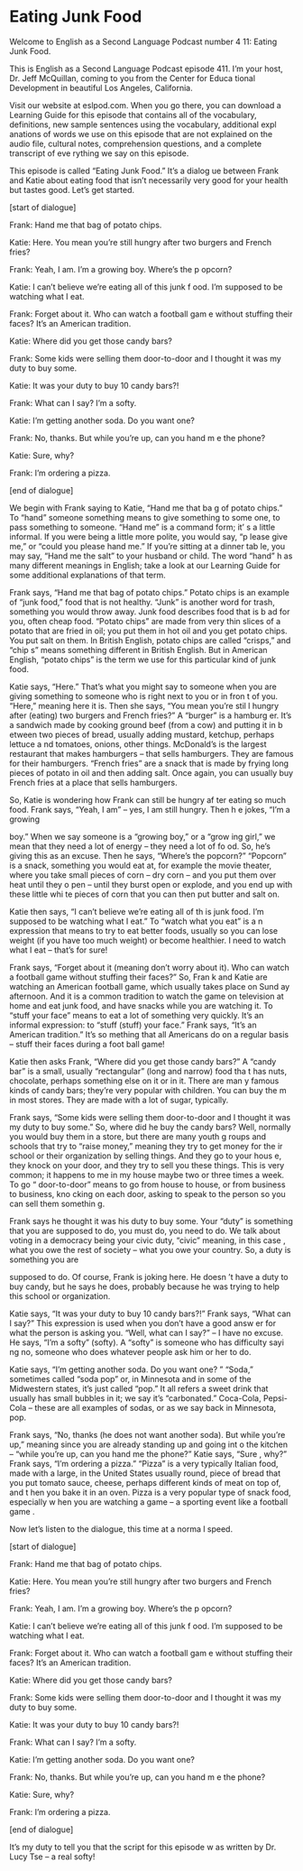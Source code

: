 # Eating Junk Food

Welcome to English as a Second Language Podcast number 4 11: Eating Junk Food.

This is English as a Second Language Podcast episode 411.  I’m your host, Dr. Jeff McQuillan, coming to you from the Center for Educa tional Development in beautiful Los Angeles, California.

Visit our website at eslpod.com.  When you go there, you  can download a Learning Guide for this episode that contains all of the vocabulary, definitions, new sample sentences using the vocabulary, additional expl anations of words we use on this episode that are not explained on the audio  file, cultural notes, comprehension questions, and a complete transcript of eve rything we say on this episode.

This episode is called “Eating Junk Food.”  It’s a dialog ue between Frank and Katie about eating food that isn’t necessarily very good  for your health but tastes good.  Let’s get started.

[start of dialogue]

Frank:  Hand me that bag of potato chips.

Katie:  Here.  You mean you’re still hungry after two  burgers and French fries?

Frank:  Yeah, I am.  I’m a growing boy.  Where’s the p opcorn?

Katie:  I can’t believe we’re eating all of this junk f ood.  I’m supposed to be watching what I eat.

Frank:  Forget about it.  Who can watch a football gam e without stuffing their faces?  It’s an American tradition.

Katie:  Where did you get those candy bars?

Frank:  Some kids were selling them door-to-door and I thought it was my duty to buy some.

Katie:  It was your duty to buy 10 candy bars?!

Frank:  What can I say?  I’m a softy.

 Katie:  I’m getting another soda.  Do you want one?

Frank:  No, thanks.  But while you’re up, can you hand m e the phone?

Katie:  Sure, why?

Frank:  I’m ordering a pizza.

[end of dialogue]

We begin with Frank saying to Katie, “Hand me that ba g of potato chips.”  To “hand” someone something means to give something to some one, to pass something to someone.  “Hand me” is a command form; it’ s a little informal.  If you were being a little more polite, you would say, “p lease give me,” or “could you please hand me.”  If you’re sitting at a dinner tab le, you may say, “Hand me the salt” to your husband or child.  The word “hand” h as many different meanings in English; take a look at our Learning Guide for some additional explanations of that term.

Frank says, “Hand me that bag of potato chips.”  Potato chips is an example of “junk food,” food that is not healthy.  “Junk” is another  word for trash, something you would throw away.  Junk food describes food that is b ad for you, often cheap food.  “Potato chips” are made from very thin slices of a  potato that are fried in oil; you put them in hot oil and you get potato chips.  You put salt on them.  In British English, potato chips are called “crisps,” and “chip s” means something different in British English.  But in American English,  “potato chips” is the term we use for this particular kind of junk food.

Katie says, “Here.”  That’s what you might say to someone when you are giving something to someone who is right next to you or in fron t of you.  “Here,” meaning here it is.  Then she says, “You mean you’re stil l hungry after (eating) two burgers and French fries?”  A “burger” is a hamburg er.  It’s a sandwich made by cooking ground beef (from a cow) and putting it in b etween two pieces of bread, usually adding mustard, ketchup, perhaps lettuce a nd tomatoes, onions, other things.  McDonald’s is the largest restaurant that  makes hamburgers – that sells hamburgers.  They are famous for their hamburgers.   “French fries” are a snack that is made by frying long pieces of potato in oil  and then adding salt. Once again, you can usually buy French fries at a place that  sells hamburgers.

So, Katie is wondering how Frank can still be hungry af ter eating so much food. Frank says, “Yeah, I am” – yes, I am still hungry.  Then h e jokes, “I’m a growing

 boy.”  When we say someone is a “growing boy,” or a “grow ing girl,” we mean that they need a lot of energy – they need a lot of fo od.  So, he’s giving this as an excuse.  Then he says, “Where’s the popcorn?”  “Popcorn” is a  snack, something you would eat at, for example the movie theater, where  you take small pieces of corn – dry corn – and you put them over heat until they o pen – until they burst open or explode, and you end up with these little whi te pieces of corn that you can then put butter and salt on.

Katie then says, “I can’t believe we’re eating all of th is junk food.  I’m supposed to be watching what I eat.”  To “watch what you eat” is a n expression that means to try to eat better foods, usually so you can lose weight (if  you have too much weight) or become healthier.  I need to watch what I eat – that’s for sure!

Frank says, “Forget about it (meaning don’t worry about  it).  Who can watch a football game without stuffing their faces?”  So, Fran k and Katie are watching an American football game, which usually takes place on Sund ay afternoon.  And it is a common tradition to watch the game on television at  home and eat junk food, and have snacks while you are watching it.  To “stuff your face” means to eat a lot of something very quickly.  It’s an informal expression: to “stuff (stuff) your face.”  Frank says, “It’s an American tradition.”  It’s so mething that all Americans do on a regular basis – stuff their faces during a foot ball game!

Katie then asks Frank, “Where did you get those candy bars?”   A “candy bar” is a small, usually “rectangular” (long and narrow) food tha t has nuts, chocolate, perhaps something else on it or in it.  There are man y famous kinds of candy bars; they’re very popular with children.  You can buy the m in most stores.  They are made with a lot of sugar, typically.

Frank says, “Some kids were selling them door-to-door and  I thought it was my duty to buy some.”  So, where did he buy the candy bars?   Well, normally you would buy them in a store, but there are many youth g roups and schools that try to “raise money,” meaning they try to get money for the ir school or their organization by selling things.  And they go to your hous e, they knock on your door, and they try to sell you these things.  This is very common; it happens to me in my house maybe two or three times a week.  To go “ door-to-door” means to go from house to house, or from business to business, kno cking on each door, asking to speak to the person so you can sell them somethin g.

Frank says he thought it was his duty to buy some.  Your “duty” is something that you are supposed to do, you must do, you need to do.  We  talk about voting in a democracy being your civic duty, “civic” meaning, in this case , what you owe the rest of society – what you owe your country.  So, a duty is something you are

 supposed to do.  Of course, Frank is joking here.  He doesn ’t have a duty to buy candy, but he says he does, probably because he was trying to  help this school or organization.

Katie says, “It was your duty to buy 10 candy bars?!”  Frank says, “What can I say?”  This expression is used when you don’t have a good answ er for what the person is asking you.  “Well, what can I say?” – I have no  excuse.  He says, “I’m a softy” (softy).  A “softy” is someone who has difficulty sayi ng no, someone who does whatever people ask him or her to do.

Katie says, “I’m getting another soda.  Do you want one? ”  “Soda,” sometimes called “soda pop” or, in Minnesota and in some of the Midwestern states, it’s just called “pop.”  It all refers a sweet drink that usually has small bubbles in it; we say it’s “carbonated.”  Coca-Cola, Pepsi-Cola – these are all examples of sodas, or as we say back in Minnesota, pop.

Frank says, “No, thanks (he does not want another soda).  But while you’re up,” meaning since you are already standing up and going int o the kitchen – “while you’re up, can you hand me the phone?”  Katie says, “Sure , why?”  Frank says, “I’m ordering a pizza.”  “Pizza” is a very typically Italian  food, made with a large, in the United States usually round, piece of bread that  you put tomato sauce, cheese, perhaps different kinds of meat on top of, and t hen you bake it in an oven.  Pizza is a very popular type of snack food, especially w hen you are watching a game – a sporting event like a football game .

Now let’s listen to the dialogue, this time at a norma l speed.

[start of dialogue]

Frank:  Hand me that bag of potato chips.

Katie:  Here.  You mean you’re still hungry after two  burgers and French fries?

Frank:  Yeah, I am.  I’m a growing boy.  Where’s the p opcorn?

Katie:  I can’t believe we’re eating all of this junk f ood.  I’m supposed to be watching what I eat.

Frank:  Forget about it.  Who can watch a football gam e without stuffing their faces?  It’s an American tradition.

Katie:  Where did you get those candy bars?

 Frank:  Some kids were selling them door-to-door and I thought it was my duty to buy some.

Katie:  It was your duty to buy 10 candy bars?!

Frank:  What can I say?  I’m a softy.

Katie:  I’m getting another soda.  Do you want one?

Frank:  No, thanks.  But while you’re up, can you hand m e the phone?

Katie:  Sure, why?

Frank:  I’m ordering a pizza.

[end of dialogue]

It’s my duty to tell you that the script for this episode w as written by Dr. Lucy Tse – a real softy!






